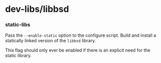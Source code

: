 # dev-libs/libbsd

### static-libs
Pass the `--enable-static` option to the configure script. Build and install a statically linked version of the `libbsd` library.

This flag should only ever be enabled if there is an explicit need for the static library.
